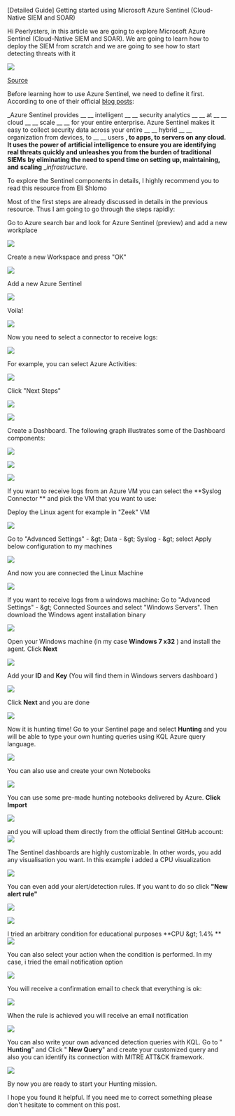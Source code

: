 [Detailed Guide] Getting started using Microsoft Azure Sentinel (Cloud-Native SIEM and SOAR)

Hi Peerlysters, in this article we are going to explore Microsoft Azure Sentinel (Cloud-Native SIEM and SOAR). We are going to learn how to deploy the SIEM from scratch and we are going to see how to start detecting threats with it

![](RackMultipart20200926-4-o5tfaf_html_2d3b334571b9e52.jpg)

[Source](https://danielchronlundcloudtechblog.files.wordpress.com/2019/07/sentineldashboard.jpg?w=1100)

Before learning how to use Azure Sentinel, we need to define it first. According to one of  their official [blog posts](https://azure.microsoft.com/en-in/blog/introducing-microsoft-azure-sentinel-intelligent-security-analytics-for-your-entire-enterprise/):

_Azure Sentinel provides __ __ intelligent __ __ security analytics __ __ at __ __ cloud __ __ scale __ __ for your entire enterprise. Azure Sentinel makes it easy to collect security data across your entire __ __ hybrid __ __ organization from devices, to __ __ users __, to apps, to servers on any cloud.  It uses the power of__   __artificial intelligence__   __to ensure you are identifying real threats quickly and unleashes you from the burden of traditional__   __SIEMs__   __by eliminating the need to spend time on setting up, maintaining, and__   __scaling__  __infrastructure._

To explore the Sentinel components in details, I highly recommend you to read this resource from  Eli Shlomo‍

Most of the first steps are already discussed in details in the previous resource. Thus I am going to go through the steps rapidly:

Go to Azure search bar and look for Azure Sentinel (preview) and add a new workplace

![](RackMultipart20200926-4-o5tfaf_html_89871198da4a827b.png)

Create a new Workspace and press &quot;OK&quot;

![](RackMultipart20200926-4-o5tfaf_html_65283fa081fc82b2.png)

Add a new Azure Sentinel

![](RackMultipart20200926-4-o5tfaf_html_2e676d719bb7fa62.png)

Voila!

![](RackMultipart20200926-4-o5tfaf_html_4e1cefab912c4f45.png)

Now you need to select a connector to receive logs:

![](RackMultipart20200926-4-o5tfaf_html_16fba36c6a31ec26.png)

For example, you can select Azure Activities:

![](RackMultipart20200926-4-o5tfaf_html_b12bbd0a247f35.png)

Click &quot;Next Steps&quot;

![](RackMultipart20200926-4-o5tfaf_html_8c6b645bdf3b256b.png)

![](RackMultipart20200926-4-o5tfaf_html_252de9d5898676fa.png)

Create a Dashboard. The following graph illustrates some of the Dashboard components:

![](RackMultipart20200926-4-o5tfaf_html_ed01e9fb0f7e5ec4.png)

![](RackMultipart20200926-4-o5tfaf_html_7b36d762e7ab683b.png)

![](RackMultipart20200926-4-o5tfaf_html_e99a1bc24db190e9.png)

If you want to receive logs from an Azure VM you can select the  **Syslog Connector ** and pick the VM that you want to use:

Deploy the Linux agent for example in &quot;Zeek&quot; VM

![](RackMultipart20200926-4-o5tfaf_html_d3d0b1cd9f6232a1.png)

Go to &quot;Advanced Settings&quot; - \&gt; Data - \&gt; Syslog - \&gt; select Apply below configuration to my machines

![](RackMultipart20200926-4-o5tfaf_html_c9bb62800d330ceb.png)

And now you are connected the Linux Machine

![](RackMultipart20200926-4-o5tfaf_html_38b87568a9ad9389.png)

If you want to receive logs from a windows machine: Go to  &quot;Advanced Settings&quot; - \&gt; Connected Sources and select &quot;Windows Servers&quot;. Then download the Windows agent installation binary

![](RackMultipart20200926-4-o5tfaf_html_ea66f231146c070a.png)

Open your Windows machine (in my case  **Windows 7 x32** ) and install the agent. Click  **Next**

![](RackMultipart20200926-4-o5tfaf_html_a32e0df6a71d34d.png)

Add your  **ID**  and  **Key**  (You will find them in Windows servers dashboard )

![](RackMultipart20200926-4-o5tfaf_html_3829aad2ca7a7ec7.png)

Click  **Next**  and you are done

![](RackMultipart20200926-4-o5tfaf_html_345316fbd96d5f30.png)

Now it is hunting time! Go to your Sentinel page and select  **Hunting**  and you will be able to type your own hunting queries using KQL Azure query language.

![](RackMultipart20200926-4-o5tfaf_html_6d653ff3fa879791.png)

You can also use and create your own Notebooks

![](RackMultipart20200926-4-o5tfaf_html_29b37ff9474046ed.png)

You can use some pre-made hunting notebooks delivered by Azure.  **Click Import**

![](RackMultipart20200926-4-o5tfaf_html_8effc420a2ba4b5b.png)

and you will upload them directly from the official Sentinel GitHub account: ![](RackMultipart20200926-4-o5tfaf_html_23d5f77ae247392f.png)

The Sentinel dashboards are highly customizable. In other words, you add any visualisation you want. In this example i added a CPU visualization

![](RackMultipart20200926-4-o5tfaf_html_feb44d4168cdb99a.png)

You can even add your alert/detection rules. If you want to do so click  **&quot;New alert rule&quot;**

![](RackMultipart20200926-4-o5tfaf_html_4396de5a0b5732f4.png)

![](RackMultipart20200926-4-o5tfaf_html_616ca10170ac8c92.png)

I tried an arbitrary condition for educational purposes  **CPU \&gt; 1.4% **
 ![](RackMultipart20200926-4-o5tfaf_html_212b885c0f2680c5.png)

You can also select your action when the condition is performed. In my case, i tried the email notification option

![](RackMultipart20200926-4-o5tfaf_html_242620b3fce04b4f.png)

You will receive a confirmation email to check that everything is ok:

![](RackMultipart20200926-4-o5tfaf_html_fbf51a6fbde16e3e.png)

When the rule is achieved you will receive an email notification

![](RackMultipart20200926-4-o5tfaf_html_a06b47ddf4f304bb.png)

You can also write your own advanced detection queries with KQL. Go to &quot; **Hunting**&quot; and Click &quot; **New Query**&quot; and create your customized query and also you can identify its connection with MITRE ATT&amp;CK framework.

![](RackMultipart20200926-4-o5tfaf_html_4e021d847b722091.png)

 By now you are ready to start your Hunting mission.

 I hope you found it helpful. If you need me to correct something please don&#39;t hesitate to comment on this post.
